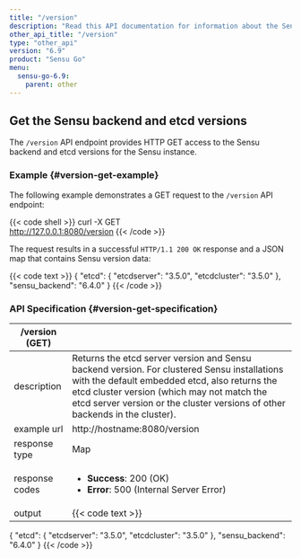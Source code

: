 ```yaml
---
title: "/version"
description: "Read this API documentation for information about the Sensu /version API endpoint, which provides HTTP access to Sensu and etcd versions."
other_api_title: "/version"
type: "other_api"
version: "6.9"
product: "Sensu Go"
menu:
  sensu-go-6.9:
    parent: other
---
```


## Get the Sensu backend and etcd versions

The `/version` API endpoint provides HTTP GET access to the Sensu backend and etcd versions for the Sensu instance.

### Example {#version-get-example}

The following example demonstrates a GET request to the `/version` API endpoint:

{{< code shell >}}
curl -X GET \
http://127.0.0.1:8080/version
{{< /code >}}

The request results in a successful `HTTP/1.1 200 OK` response and a JSON map that contains Sensu version data:

{{< code text >}}
{
  "etcd": {
    "etcdserver": "3.5.0",
    "etcdcluster": "3.5.0"
  },
  "sensu_backend": "6.4.0"
}
{{< /code >}}

### API Specification {#version-get-specification}

/version (GET)      |      |
--------------------|------
description         | Returns the etcd server version and Sensu backend version. For clustered Sensu installations with the default embedded etcd, also returns the etcd cluster version (which may not match the etcd server version or the cluster versions of other backends in the cluster).
example url         | http://hostname:8080/version
response type       | Map
response codes      | <ul><li>**Success**: 200 (OK)</li><li>**Error**: 500 (Internal Server Error)</li></ul>
output         | {{< code text >}}
{
  "etcd": {
    "etcdserver": "3.5.0",
    "etcdcluster": "3.5.0"
  },
  "sensu_backend": "6.4.0"
}
{{< /code >}}
